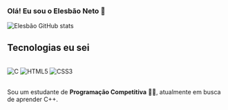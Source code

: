 
### Olá! Eu sou o Elesbão Neto 👋


![Elesbão GitHub stats](https://github-readme-stats.vercel.app/api?username=elesbaodev&show_icons=true&theme=tokyonight)

## Tecnologias eu sei

<div style="display: inline_block"><br/>
   <img  text-align="center" src="https://img.shields.io/badge/C-00599C?style=for-the-badge&logo=c&logoColor=white" alt="C" />
   <img  text-align="center" src="https://img.shields.io/badge/HTML5-E34F26?style=for-the-badge&logo=html5&logoColor=white" alt="HTML5" /> 
   <img  text-align="center" src="https://img.shields.io/badge/CSS3-1572B6?style=for-the-badge&logo=css3&logoColor=white" alt="CSS3" />  
   
</div><br>

Sou um estudante de <strong>Programação Competitiva</strong> 👨‍💻, atualmente em busca de aprender C++.
